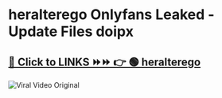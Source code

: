
 # heralterego Onlyfans Leaked - Update Files doipx

## <h2><a href="https://clipsfans.com/heralterego&ref=git">🔗 Click to LINKS ⏩⏩ 👉 🟢 heralterego </a></h2>

<a href="https://clipsfans.com/heralterego&ref=git" rel="nofollow" data-target="animated-image.originalLink"><img src="https://i.ibb.co.com/xMMVF88/686577567.gif" alt="Viral Video Original" style="max-width: 100%; display: inline-block;" data-target="animated-image.originalImage"></a>


